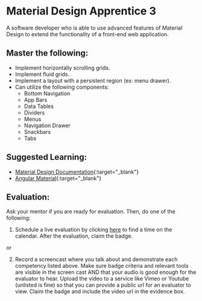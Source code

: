 # Material Design Apprentice 3

A software developer who is able to use advanced features of Material Design to extend the functionality of a front-end web application.

## Master the following:

* Implement horizontally scrolling grids.
* Implement fluid grids.
* Implement a layout with a persistent region (ex: menu drawer).
* Can utilize the following components:
  * Bottom Navigation
  * App Bars
  * Data Tables
  * Dividers
  * Menus
  * Navigation Drawer
  * Snackbars
  * Tabs
  
  
## Suggested Learning:
* [Material Design Documentation](https://material.io/){:target="_blank"}
* [Angular Material](https://material.angular.io/){:target="_blank"}

## Evaluation:

Ask your mentor if you are ready for evaluation. Then, do one of the following:

1. Schedule a live evaluation by clicking [here](http://evals.codex.academy) to find a time on the calendar. After the evaluation, claim the badge.

or

2. Record a screencast where you talk about and demonstrate each competency listed above. Make sure badge criteria and relevant tools are visible in the screen cast AND that your audio is good enough for the evaluator to hear. Upload the video to a service like Vimeo or Youtube (unlisted is fine) so that you can provide a public url for an evaluator to view. Claim the badge and include the video url in the evidence box.
